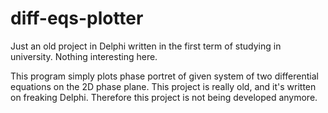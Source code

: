 # diff-eqs-plotter

Just an old project in Delphi written in the first term of studying in university. Nothing interesting here.

This program simply plots phase portret of given system of two differential equations on the 2D phase plane. This project is
really old, and it's written on freaking Delphi. Therefore this project is not being developed anymore.
